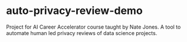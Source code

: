 # auto-privacy-review-demo
Project for AI Career Accelerator course taught by Nate Jones. A tool to automate human led privacy reviews of data science projects.
